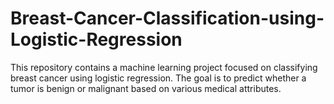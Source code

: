 # Breast-Cancer-Classification-using-Logistic-Regression
This repository contains a machine learning project focused on classifying breast cancer using logistic regression. The goal is to predict whether a tumor is benign or malignant based on various medical attributes.
